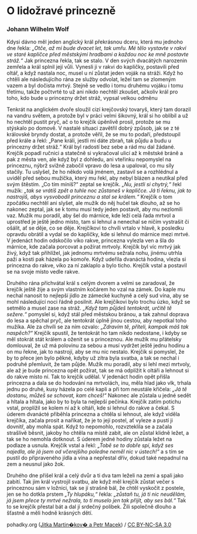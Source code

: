 # O lidožravé princezně

### Johann Wilhelm Wolf

Kdysi dávno měl jeden anglický král překrásnou dceru, která mu jednoho dne řekla: *„Otče, až mi bude dvacet let, tak umřu. Mé tělo vystavte v rakvi ve staré kapličce před městskými hradbami a každou noc ke mně postavte stráž.“* Jak princezna řekla, tak se stalo. V den svých dvacátých narozenin zemřela a král splnil její vůli. Vynesli ji v rakvi do kapličky, postavili před oltář, a když nastala noc, musel u ní zůstat jeden voják na stráži. Když ho chtěli ale následujícího rána ze služby odvolat, ležel tam se zlomeným vazem a byl dočista mrtvý. Stejně se vedlo i tomu druhému vojáku i tomu třetímu, takže počtvrté to už ani nikdo nechtěl zkoušet, ačkoliv král pro toho, kdo bude u princezny držet stráž, vypsal velkou odměnu

Tenkrát na anglickém dvoře sloužil cizí krejčovský tovaryš, který tam dorazil na vandru světem, a protože byl v práci velmi šikovný, král si ho oblíbil a už ho nechtěl pustit pryč, ač o to krejčík úpěnlivě prosil, protože se mu stýskalo po domově. V nastalé situaci zavětřil dobrý způsob, jak se z té královské bryndy dostat, a protože věřil, že se mu to podaří, předstoupil před krále a řekl: „Pane králi, jestli mi dáte zbraň, tak půjdu a budu u princezny držet stráž.“ Král byl radostí bez sebe a rád mu dal žádané. Krejčík popadl ručnici a statečně si vykračoval ulicí až k městské bráně a pak z města ven, ale když byl z dohledu, ani vteřinku nepomyslel na princeznu, nýbrž svižně zabočil vpravo do lesa a upaloval, co mu síly stačily. Tu uslyšel, že ho někdo volá jménem, zastavil se a rozhlédnul a uviděl před sebou mužíčka, který mu řekl, aby nebyl blázen a neutíkal před svým štěstím. „Co tím míníš?“ zeptal se krejčík. *„Nu, jestli si chytrý,“* řekl mužík: *„tak se vrátíš zpět a tuhle noc zůstaneš v kapličce. Já ti řeknu, jak to nastrojíš, abys vysvobodil princeznu a stal se králem.“* Krejčík o tom zpočátku nechtěl ani slyšet, ale mužík do něj hučel tak dlouho, až se ho nakonec zeptal, jak se k tomu musí tedy jeden postavit, aby mu nezlomili vaz. Mužík mu poradil, aby šel do márnice, kde leží celá řada mrtvol a uprostřed je ještě jedno místo, tam si lehnul a nenechal se ničím vystrašit či ošálit, ať se děje, co se děje. Krejčíkovi to chvíli vrtalo v hlavě, k posledku opravdu obrátil a vydal se do kapličky, kde si lehnul do márnice mezi mrtvé. V jedenáct hodin odskočilo víko rakve, princezna vylezla ven a šla do márnice, kde začala porcovat a požírat mrtvoly. Krejčík byl víc mrtvý jak živý, když tak přihlížel, jak jednomu mrtvému sežrala nohu, jinému utrhla paži a kosti pak házela po komoře. Když udeřila dvanáctá hodina, vlezla si princezna do rakve, víko za ní zaklaplo a bylo ticho. Krejčík vstal a postavil se na svoje místo vedle rakve.

Druhého rána přichvátal král s celým dvorem a velmi se zaradoval, že krejčík ještě žije a svým vlastním kočárem ho vzal na zámek. Do kaple mu nechal nanosit to nejlepší jídlo ze zámecké kuchyně a celý sud vína, aby se mohl následující noci řádně posilnit. Ale krejčíkovi bylo trochu úzko, když se setmělo a musel zase na stráž. *„Když tam půjdeš tentokrát, určitě tě sežere.“* pomyslel si, když stál před městskou bránou, a tak zahnul doprava do lesa a spěchal pryč, ale tentokrát úplně jinou cestou, aby nepotkal toho mužíka. Ale za chvíli se za ním ozvalo: *„Zdravím tě, příteli, kampak máš tak naspěch?“* Krejčík spustil, že tentokrát ho tam nikdo nedostane, i kdyby se měl stokrát stát králem a oženit se s princeznou. Ale mužík mu přátelsky domlouval, že už má polovinu za sebou a musí vydržet ještě jednu hodinu a on mu řekne, jak to nastrojí, aby se mu nic nestalo. Krejčík si pomyslel, že by to přece jen bylo pěkné, kdyby už zítra byla svatba, a tak se nechal i podruhé přemluvit, že tam půjde. Mužík mu poradil, aby si lehl mezi mrtvoly, ale až je bude princezna opět požírat, tak se má odplížit k oltáři a lehnout si do rakve místo ní. Tak to krejčík udělal. V jedenáct hodin opět přišla princezna a dala se do hodování na mrtvolách, inu, měla hlad jako vlk, trhala jednu po druhé, kusy házela po celé kapli a při tom neustále křičela: *„Já tě dostanu, můžeš se schovat, kam chceš!“* Nakonec ale zůstala u jedné sedět a hltala a hltala, jako by to byla ta nejlepší pečínka. Krejčík zatím potichu vstal, proplížil se kolem ní až k oltáři, kde si lehnul do rakve a čekal. S úderem dvanácté přiběhla princezna a chtěla si lehnout, ale když viděla krejčíka, začala prosit a naříkat, že je to její postel, ať vyleze a pustí ji dovnitř, aby mohla spát. Když to nepomohlo, rozvzteklila se a začala strašlivě běsnit, jakoby ho chtěla na místě zabít, ale on zůstal klidně ležet, a tak se ho nemohla dotknout. S úderem jedné hodiny zůstala ležet na podlaze a usnula. Krejčík vstal a řekl: *„Tobě se to dobře spí, když ses najedla, ale já jsem od včerejšího poledne neměl nic v ústech!“* a s tím se pustil do připraveného jídla a vína a nepřestal dřív, dokud také nepadnul na zem a neusnul jako žok.

Druhého dne přišel král a celý dvůr a ti dva tam leželi na zemi a spali jako zabití. Tak jim král vystrojil svatbu, ale když měl krejčík zůstat večer s princeznou sám v ložnici, tak se jí strašně bál, že chtěl vyskočit z postele, jen se ho dotkla prstem *„Ty hlupáku,“* řekla: *„zůstaň tu, já ti nic neudělám, já jsem přece ty mrtvé nežrala, to ti muselo jen tak přijít, aby ses bál.“* Tak to se krejčík přestal bát a dal jí srdečný polibek. Žili společně dlouho a šťastně a měli hodně krásných dětí. 

<div xmlns:cc="http://creativecommons.org/ns#" xmlns:dct="http://purl.org/dc/terms/" about="http://pohadky.org/index.php?co=pohadka&pohadka=651"><span property="dct:title">pohadky.org</span> (<a rel="cc:attributionURL" property="cc:attributionName" href="http://pohadky.org/www.pohadky.org">Jitka Martin�kov� a Petr Macek</a>) / <a rel="license" href="http://creativecommons.org/licenses/by-nc-sa/3.0/cz/">CC BY-NC-SA 3.0</a></div>